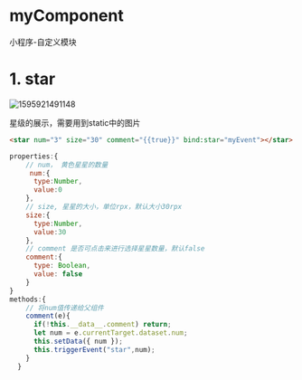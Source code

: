 # myComponent
小程序-自定义模块

# 1. star

![1595921491148](C:\Users\王彪\AppData\Roaming\Typora\typora-user-images\1595921491148.png)

星级的展示，需要用到static中的图片

```html
<star num="3" size="30" comment="{{true}}" bind:star="myEvent"></star>
```



```js
properties:{
    // num， 黄色星星的数量
     num:{ 
      type:Number,
      value:0
    },
    // size, 星星的大小，单位rpx，默认大小30rpx
    size:{
      type:Number,
      value:30
    },
    // comment 是否可点击来进行选择星星数量，默认false
    comment:{
      type: Boolean,
      value: false
    }
}
methods:{
    // 将num值传递给父组件
    comment(e){
      if(!this.__data__.comment) return;
      let num = e.currentTarget.dataset.num;
      this.setData({ num });
      this.triggerEvent("star",num);
    }
  }
```

